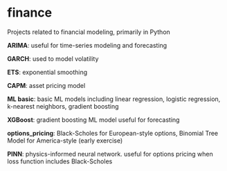 # finance
Projects related to financial modeling, primarily in Python

**ARIMA**: useful for time-series modeling and forecasting

**GARCH**: used to model volatility

**ETS**: exponential smoothing

**CAPM**: asset pricing model

**ML basic**: basic ML models including linear regression, logistic regression, k-nearest neighbors, gradient boosting

**XGBoost**: gradient boosting ML model useful for forecasting

**options_pricing**: Black-Scholes for European-style options, Binomial Tree Model for America-style (early exercise)

**PINN**: physics-informed neural network. useful for options pricing when loss function includes Black-Scholes

